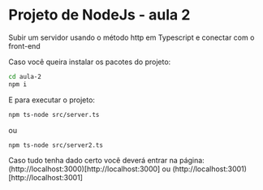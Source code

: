 # Projeto de NodeJs - aula 2

Subir um servidor usando o método http em Typescript e conectar com o front-end

Caso você queira instalar os pacotes do projeto:

```bash
cd aula-2
npm i
```

E para executar o projeto:

```bash
npm ts-node src/server.ts
```

ou

```bash
npm ts-node src/server2.ts
```

Caso tudo tenha dado certo você deverá entrar na página: (http://localhost:3000)[http://localhost:3000] ou (http://localhost:3001)[http://localhost:3001]


